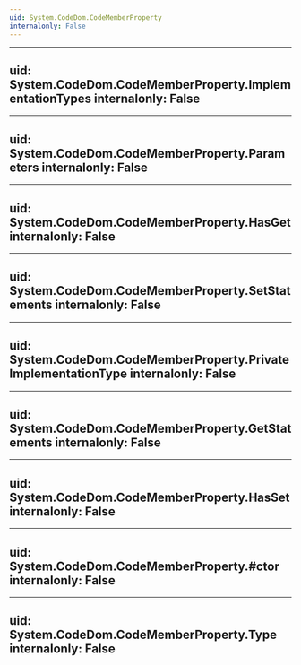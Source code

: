 ```yaml
---
uid: System.CodeDom.CodeMemberProperty
internalonly: False
---
```


---
uid: System.CodeDom.CodeMemberProperty.ImplementationTypes
internalonly: False
---

---
uid: System.CodeDom.CodeMemberProperty.Parameters
internalonly: False
---

---
uid: System.CodeDom.CodeMemberProperty.HasGet
internalonly: False
---

---
uid: System.CodeDom.CodeMemberProperty.SetStatements
internalonly: False
---

---
uid: System.CodeDom.CodeMemberProperty.PrivateImplementationType
internalonly: False
---

---
uid: System.CodeDom.CodeMemberProperty.GetStatements
internalonly: False
---

---
uid: System.CodeDom.CodeMemberProperty.HasSet
internalonly: False
---

---
uid: System.CodeDom.CodeMemberProperty.#ctor
internalonly: False
---

---
uid: System.CodeDom.CodeMemberProperty.Type
internalonly: False
---
